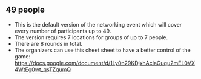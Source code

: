 ## 49 people
- This is the default version of the networking event which will cover every number of participants up to 49.
- The version requires 7 locations for groups of up to 7 people.
- There are 8 rounds in total.
- The organizers can use this cheet sheet to have a better control of the game: https://docs.google.com/document/d/1Ly0n29KDjxhAcIaGuqu2mEL0VX4WtEg0wt_qsTZqumQ
